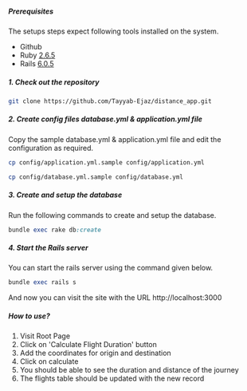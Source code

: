 ##### Prerequisites

The setups steps expect following tools installed on the system.

- Github
- Ruby [2.6.5]()
- Rails [6.0.5]()

##### 1. Check out the repository

```bash
git clone https://github.com/Tayyab-Ejaz/distance_app.git
```

##### 2. Create config files database.yml & application.yml file

Copy the sample database.yml & application.yml file and edit the configuration as required.

```bash
cp config/application.yml.sample config/application.yml
```
```bash
cp config/database.yml.sample config/database.yml
```

##### 3. Create and setup the database

Run the following commands to create and setup the database.

```ruby
bundle exec rake db:create
```

##### 4. Start the Rails server

You can start the rails server using the command given below.

```ruby
bundle exec rails s
```

And now you can visit the site with the URL http://localhost:3000

##### How to use?
  1. Visit Root Page
  2. Click on 'Calculate Flight Duration' button
  3. Add the coordinates for origin and destination
  4. Click on calculate
  5. You should be able to see the duration and distance of the journey
  6. The flights table should be updated with the new record
